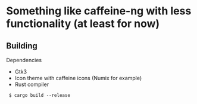 # Something like caffeine-ng with less functionality (at least for now)

## Building

Dependencies

* Gtk3
* Icon theme with caffeine icons (Numix for example)
* Rust compiler

```
 $ cargo build --release
 ```
